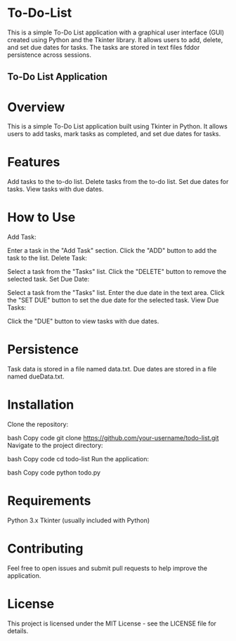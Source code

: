 # To-Do-List
This is a simple To-Do List application with a graphical user interface (GUI) created using Python and the Tkinter library. It allows users to add, delete, and set due dates for tasks. The tasks are stored in text files fddor persistence across sessions.
## To-Do List Application
# Overview
This is a simple To-Do List application built using Tkinter in Python. It allows users to add tasks, mark tasks as completed, and set due dates for tasks.

# Features
Add tasks to the to-do list.
Delete tasks from the to-do list.
Set due dates for tasks.
View tasks with due dates.

# How to Use
Add Task:

Enter a task in the "Add Task" section.
Click the "ADD" button to add the task to the list.
Delete Task:

Select a task from the "Tasks" list.
Click the "DELETE" button to remove the selected task.
Set Due Date:

Select a task from the "Tasks" list.
Enter the due date in the text area.
Click the "SET DUE" button to set the due date for the selected task.
View Due Tasks:

Click the "DUE" button to view tasks with due dates.

# Persistence
Task data is stored in a file named data.txt.
Due dates are stored in a file named dueData.txt.

# Installation
Clone the repository:

bash
Copy code
git clone https://github.com/your-username/todo-list.git
Navigate to the project directory:

bash
Copy code
cd todo-list
Run the application:

bash
Copy code
python todo.py

# Requirements
Python 3.x
Tkinter (usually included with Python)

# Contributing
Feel free to open issues and submit pull requests to help improve the application.

# License
This project is licensed under the MIT License - see the LICENSE file for details.
